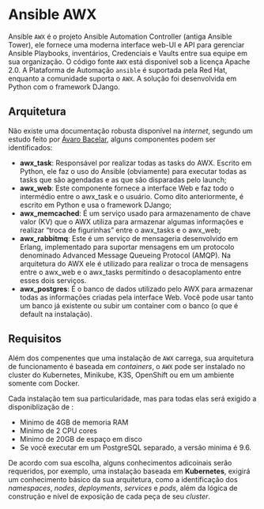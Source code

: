 Ansible AWX
=======================================================

Ansible `AWX` é o projeto Ansible Automation Controller (antiga Ansible Tower), ele fornece uma moderna interface web-UI e API para gerenciar Ansible Playbooks, inventários, Credenciais e Vaults entre sua equipe em sua organização. O código fonte `AWX` está disponível sob a licença Apache 2.0. A Plataforma de Automação `ansible` é suportada pela Red Hat, enquanto a comunidade suporta o `AWX`. A solução foi desenvolvida em Python com o framework DJango.

Arquitetura
------------------------------------------------------

Não existe uma documentação robusta disponível na _internet_, segundo um estudo feito por [Ávaro Bacelar](https://medium.com/@alvarobacelar), alguns componentes podem ser identificados:

* **awx_task**: Responsável por realizar todas as tasks do AWX. Escrito em Python, ele faz o uso do Ansible (obviamente) para executar todas as tasks que são agendadas e as que são disparadas pelo launch;
* **awx_web**: Este componente fornece a interface Web e faz todo o intermédio entre o awx_task e o usuário. Como dito anteriormente, é escrito em Python e usa o framework DJango;
* **awx_memcached**: É um serviço  usado para armazenamento de chave valor (KV) que o AWX utiliza para armazenar algumas informações e realizar “troca de figurinhas” entre o awx_tasks e o awx_web;
* **awx_rabbitmq**: Este é um serviço de mensageria desenvolvido em Erlang, implementado para suportar mensagens em um protocolo denominado Advanced Message Queueing Protocol (AMQP). Na arquitetura do AWX ele é utilizado para realizar o troca de mensagens entre o awx_web e o awx_tasks permitindo o desacoplamento entre esses dois serviços.
* **awx_postgres**: É o banco de dados utilizado pelo AWX para armazenar todas as informações criadas pela interface Web. Você pode usar tanto um banco já existente ou subir um container com o banco (o que é default na instalação).

Requisitos
--------------------------------------------

Além dos compenentes que uma instalação de `AWX` carrega, sua arquitetura de funcionamento é baseada em _containers_, o `AWX` pode ser instalado no cluster do Kubernetes, Minikube, K3S, OpenShift ou em um ambiente somente com Docker.

Cada instalação tem sua particularidade, mas para todas elas será exigido a disponiblização de :

* Minimo de 4GB de memoria RAM
* Minimo de 2 CPU cores
* Minimo de 20GB de espaço em disco
* Se você executar em um PostgreSQL separado, a versão minima é 9.6.

De acordo com sua escolha, alguns conhecimentos adicoinais serão requeridos, por exemplo, uma instalação baseada em **Kubernetes**, exigirá um conhecimento básico da sua arquitetura, como a identificação dos _namespaces_, _nodes_, _deployments_, _services_ e _pods_, além da lógica de construção e nível de exposição de cada peça de seu _cluster_.



